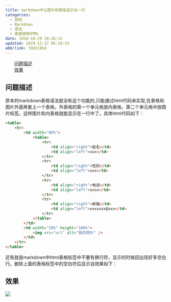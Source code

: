 ```yaml
---
title: markdown中让图片和表格显示在一行
categories: 
  - 其他
  - Markdown
  - 语法
  - 直接使用HTML
date: 2018-10-29 18:26:12
updated: 2019-12-17 05:18:53
abbrlink: f0d2185d
---
```

<div id='my_toc'><a href="/blog/f0d2185d/#问题描述" class="header_2">问题描述</a>&nbsp;<br><a href="/blog/f0d2185d/#效果" class="header_2">效果</a>&nbsp;<br></div>
<style>.header_1{margin-left: 1em;}.header_2{margin-left: 2em;}.header_3{margin-left: 3em;}.header_4{margin-left: 4em;}.header_5{margin-left: 5em;}.header_6{margin-left: 6em;}</style>
<!--more-->
<script>if (navigator.platform.search('arm')==-1){document.getElementById('my_toc').style.display = 'none';}var e,p = document.getElementsByTagName('p');while (p.length>0) {e = p[0];e.parentElement.removeChild(e);}</script>

<!--end-->
## 问题描述 ##
原本的markdown表格语法是没有这个功能的,只能通过html代码来实现,在表格和图片外面再套上一个表格，外表格的第一个单元格放内表格，第二个单元格中放图片标签。这样图片和内表格就能显示在一行中了。具体html代码如下：
```html
<table>
    <tr>
        <td width="80%">
            <table>
                <tr>
                    <td align="right">姓名</td>
                    <td align="left">xxx</td>
                </tr>
                <tr>
                    <td align="right">性别</td>
                    <td align="left">xxx</td>
                </tr>
                <tr>
                    <td align="right">电话</td>
                    <td align="left">xxxx</td>
                </tr>
                <tr>
                    <td align="right">邮箱</td>
                    <td align="left">xxxxxxx@xxx</td>
                </tr>
            </table>
        </td>
        <td width="20%" height="100%">
            <img src="url" alt="我的照片" />
        </td>
    </tr>
</table>
```
还有就是markdown中html表格标签中不要有换行符，显示的时候回出现好多空白行。删除上面的表格标签中的空白符后显示自效果如下：
## 效果 ##
![](https://image-1257720033.cos.ap-shanghai.myqcloud.com/findjob/table_img_insameline.png)
